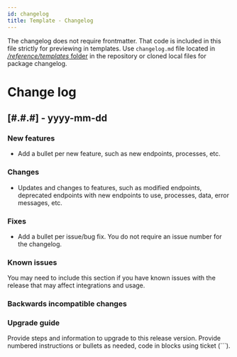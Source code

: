 ```yaml
---
id: changelog
title: Template - Changelog
---
```

The changelog does not require frontmatter. That code is included in this file strictly for previewing in templates. Use `changelog.md` file located in [*/reference/templates* folder](https://github.com/Unity-Technologies/com.unity.multiplayer.docs/blob/master/reference/templates/changelog.md) in the repository or cloned local files for package changelog.

# Change log

## [#.#.#] - yyyy-mm-dd
### New features
* Add a bullet per new feature, such as new endpoints, processes, etc.

### Changes
* Updates and changes to features, such as modified endpoints, deprecated endpoints with new endpoints to use, processes, data, error messages, etc.

### Fixes
* Add a bullet per issue/bug fix. You do not require an issue number for the changelog. <!-- If you want to include issue numbers without building, you can include mtt-### in comments. -->

### Known issues
You may need to include this section if you have known issues with the release that may affect integrations and usage.

### Backwards incompatible changes

### Upgrade guide
Provide steps and information to upgrade to this release version. Provide numbered instructions or bullets as needed, code in blocks using ticket (```).
